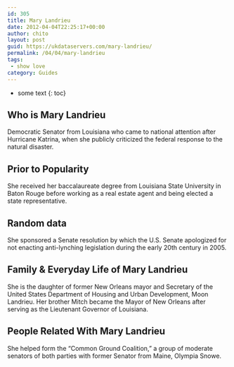 ```yaml
---
id: 305
title: Mary Landrieu
date: 2012-04-04T22:25:17+00:00
author: chito
layout: post
guid: https://ukdataservers.com/mary-landrieu/
permalink: /04/04/mary-landrieu
tags:
 - show love
category: Guides
---
```


* some text
{: toc}


## Who is  Mary Landrieu
                  
                  
                  
Democratic Senator from Louisiana who came to national attention after Hurricane Katrina, when she publicly criticized the federal response to the natural disaster.
                  
                
                
                
## Prior to Popularity 
                  
                  
                  
She received her baccalaureate degree from Louisiana State University in Baton Rouge before working as a real estate agent and being elected a state representative.
                  
                
                
                
## Random data 
                  
                  
                  
She sponsored a Senate resolution by which the U.S. Senate apologized for not enacting anti-lynching legislation during the early 20th century in 2005.
                  
                
                
                
## Family & Everyday Life of Mary Landrieu
                  
                  
                  
She is the daughter of former New Orleans mayor and Secretary of the United States Department of Housing and Urban Development, Moon Landrieu. Her brother Mitch became the Mayor of New Orleans after serving as the Lieutenant Governor of Louisiana.
                  
                
                
                
## People Related With  Mary Landrieu
                  
                  
                  
She helped form the &#8220;Common Ground Coalition,&#8221; a group of moderate senators of both parties with former Senator from Maine, Olympia Snowe.
                  
                
              
            
          
          
          
    
    
  
